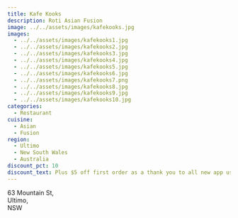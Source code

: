 ```yaml
---
title: Kafe Kooks
description: Roti Asian Fusion
image: ../../assets/images/kafekooks.jpg
images:
  - ../../assets/images/kafekooks1.jpg
  - ../../assets/images/kafekooks2.jpg
  - ../../assets/images/kafekooks3.jpg
  - ../../assets/images/kafekooks4.jpg
  - ../../assets/images/kafekooks5.jpg
  - ../../assets/images/kafekooks6.jpg
  - ../../assets/images/kafekooks7.png
  - ../../assets/images/kafekooks8.jpg
  - ../../assets/images/kafekooks9.jpg
  - ../../assets/images/kafekooks10.jpg
categories:
  - Restaurant
cuisine:
  - Asian
  - Fusion
region:
  - Ultimo
  - New South Wales
  - Australia
discount_pct: 10
discount_text: Plus $5 off first order as a thank you to all new app users
---
```

63 Mountain St, \
Ultimo, \
NSW
